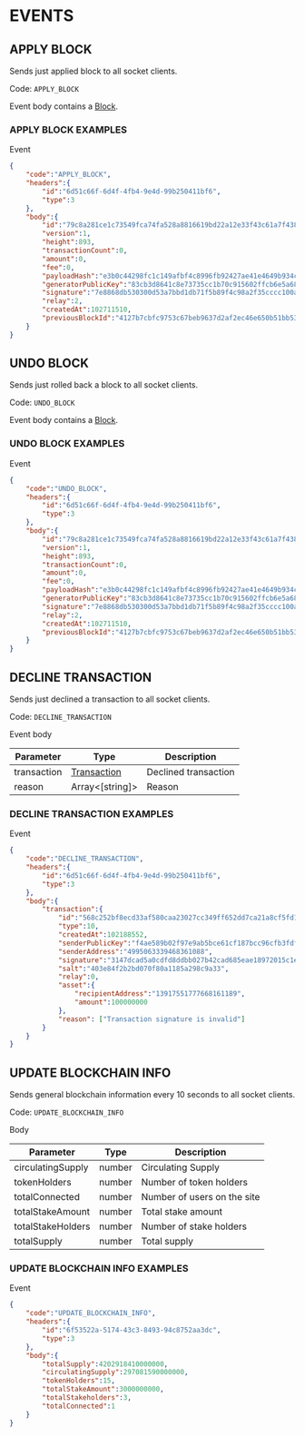 # EVENTS

## APPLY BLOCK

Sends just applied block to all socket clients.

Code: `APPLY_BLOCK`

Event body contains a [Block](models.md#block).

### APPLY BLOCK EXAMPLES

Event

```json
{
    "code":"APPLY_BLOCK",
    "headers":{
        "id":"6d51c66f-6d4f-4fb4-9e4d-99b250411bf6",
        "type":3
    },
    "body":{
        "id":"79c8a281ce1c73549fca74fa528a8816619bd22a12e33f43c61a7f438a318d6c",
        "version":1,
        "height":893,
        "transactionCount":0,
        "amount":0,
        "fee":0,
        "payloadHash":"e3b0c44298fc1c149afbf4c8996fb92427ae41e4649b934ca495991b7852b855",
        "generatorPublicKey":"83cb3d8641c8e73735cc1b70c915602ffcb6e5a68f14a71056511699050a1a05",
        "signature":"7e8868db530300d53a7bbd1db71f5b89f4c98a2f35cccc100a880843b63fbb5e4879a642ee2f43ef751c29af49cd471c10de16238e6e91bb7e27c785bbc93a06",
        "relay":2,
        "createdAt":102711510,
        "previousBlockId":"4127b7cbfc9753c67beb9637d2af2ec46e650b51bb53b0ba90f525084ac87bc3"
    }
}
```

## UNDO BLOCK

Sends just rolled back a block to all socket clients.

Code: `UNDO_BLOCK`

Event body contains a [Block](models.md#block).

### UNDO BLOCK EXAMPLES

Event

```json
{
    "code":"UNDO_BLOCK",
    "headers":{
        "id":"6d51c66f-6d4f-4fb4-9e4d-99b250411bf6",
        "type":3
    },
    "body":{
        "id":"79c8a281ce1c73549fca74fa528a8816619bd22a12e33f43c61a7f438a318d6c",
        "version":1,
        "height":893,
        "transactionCount":0,
        "amount":0,
        "fee":0,
        "payloadHash":"e3b0c44298fc1c149afbf4c8996fb92427ae41e4649b934ca495991b7852b855",
        "generatorPublicKey":"83cb3d8641c8e73735cc1b70c915602ffcb6e5a68f14a71056511699050a1a05",
        "signature":"7e8868db530300d53a7bbd1db71f5b89f4c98a2f35cccc100a880843b63fbb5e4879a642ee2f43ef751c29af49cd471c10de16238e6e91bb7e27c785bbc93a06",
        "relay":2,
        "createdAt":102711510,
        "previousBlockId":"4127b7cbfc9753c67beb9637d2af2ec46e650b51bb53b0ba90f525084ac87bc3"
    }
}
```

## DECLINE TRANSACTION

Sends just declined a transaction to all socket clients.

Code: `DECLINE_TRANSACTION`

Event body

| Parameter   | Type                        | Description          |
|-------------|-----------------------------|----------------------|
| transaction | [Transaction](#transaction) | Declined transaction |
| reason      | Array<[string]>             | Reason               |

### DECLINE TRANSACTION EXAMPLES

Event

```json
{
    "code":"DECLINE_TRANSACTION",
    "headers":{
        "id":"6d51c66f-6d4f-4fb4-9e4d-99b250411bf6",
        "type":3
    },
    "body":{
        "transaction":{
            "id":"568c252bf8ecd33af580caa23027cc349ff652dd7ca21a8cf5fd153e55173322",
            "type":10,
            "createdAt":102188552,
            "senderPublicKey":"f4ae589b02f97e9ab5bce61cf187bcc96cfb3fdf9a11333703a682b7d47c8dc2",
            "senderAddress":"4995063339468361088",
            "signature":"3147dcad5a0cdfd8ddbb027b42cad685eae18972015c1e13b5489f850700d1b32758680e5521b123afc664d9065bb3a9bc45d578b09ba44a28bf40af63947305",
            "salt":"403e84f2b2bd070f80a1185a298c9a33",
            "relay":0,
            "asset":{
                "recipientAddress":"13917551777668161189",
                "amount":100000000
            },
            "reason": ["Transaction signature is invalid"]
        }
    }
}
```

## UPDATE BLOCKCHAIN INFO

Sends general blockchain information every 10 seconds to all socket clients.

Code: `UPDATE_BLOCKCHAIN_INFO`

Body

| Parameter         | Type   | Description                 |
|-------------------|--------|-----------------------------|
| circulatingSupply | number | Circulating Supply          |
| tokenHolders      | number | Number of token holders     |
| totalConnected    | number | Number of users on the site |
| totalStakeAmount  | number | Total stake amount          |
| totalStakeHolders | number | Number of stake holders     |
| totalSupply       | number | Total supply                |

### UPDATE BLOCKCHAIN INFO EXAMPLES

Event

```json
{
    "code":"UPDATE_BLOCKCHAIN_INFO",
    "headers":{
        "id":"6f53522a-5174-43c3-8493-94c8752aa3dc",
        "type":3
    },
    "body":{
        "totalSupply":4202918410000000,
        "circulatingSupply":297081590000000,
        "tokenHolders":15,
        "totalStakeAmount":3000000000,
        "totalStakeholders":3,
        "totalConnected":1
    }
}
```
